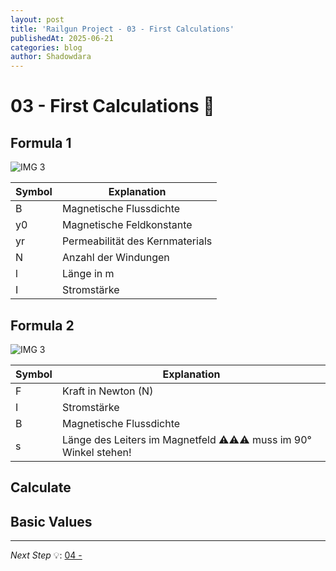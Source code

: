 ```yaml
---
layout: post
title: 'Railgun Project - 03 - First Calculations'
publishedAt: 2025-06-21
categories: blog
author: Shadowdara
---
```


# 03 - First Calculations 🟰

## Formula 1

<div text-align="center">
<img src="https://i.imgur.com/RAc24tn.png" alt="IMG 3">
</div>

<table>
  <thead>
    <tr>
      <th>Symbol</th>
      <th>Explanation</th>
    </tr>
  </thead>
  <tbody>
    <tr>
      <td>B</td>
      <td>Magnetische Flussdichte</td>
    </tr>
    <tr>
      <td>y0</td>
      <td>Magnetische Feldkonstante</td>
    </tr>
    <tr>
      <td>yr</td>
      <td>Permeabilität des Kernmaterials</td>
    </tr>
    <tr>
      <td>N</td>
      <td>Anzahl der Windungen</td>
    </tr>
    <tr>
      <td>l</td>
      <td>Länge in m</td>
    </tr>
    <tr>
      <td>I</td>
      <td>Stromstärke</td>
    </tr>
  </tbody>
</table>


## Formula 2

<div text-align="center">
<img src="https://i.imgur.com/vXpoIHQ.png" alt="IMG 3">
</div>

<table>
  <thead>
    <tr>
      <th>Symbol</th>
      <th>Explanation</th>
    </tr>
  </thead>
  <tbody>
    <tr>
      <td>F</td>
      <td>Kraft in Newton (N)</td>
    </tr>
    <tr>
      <td>I</td>
      <td>Stromstärke</td>
    </tr>
    <tr>
      <td>B</td>
      <td>Magnetische Flussdichte</td>
    </tr>
    <tr>
      <td>s</td>
      <td>Länge des Leiters im Magnetfeld ⚠️⚠️⚠️ muss im 90° Winkel stehen!</td>
    </tr>
  </tbody>
</table>


## Calculate


## Basic Values

---

*Next Step* 💡: [04 - ](rail-gun-project-04)

